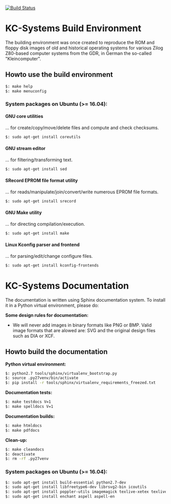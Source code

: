 [![Build Status](https://travis-ci.org/rexut/kcsystems.svg?branch=master)](https://travis-ci.org/rexut/kcsystems)

# KC-Systems Build Environment

The building environment was once created to reproduce the ROM and floppy disk
images of old and historical operating systems for various Zilog Z80-based
computer systems from the GDR, in German the so-called "Kleincomputer".

## Howto use the build environment

```bash
$: make help
$: make menuconfig
```

### System packages on Ubuntu (>= 16.04):

#### GNU core utilities

... for create/copy/move/delete files and compute and check checksums.

```bash
$: sudo apt-get install coreutils
```

#### GNU stream editor

... for filtering/transforming text.

```bash
$: sudo apt-get install sed
```

#### SRecord EPROM file format utility

... for reads/manipulate/join/convert/write numerous EPROM file formats.

```bash
$: sudo apt-get install srecord
```

#### GNU Make utility

... for directing compilation/execution.

```bash
$: sudo apt-get install make
```

#### Linux Kconfig parser and frontend

... for parsing/edit/change configure files.

```bash
$: sudo apt-get install kconfig-frontends
```

# KC-Systems Documentation

The documentation is written using Sphinx documentation system. To
install it in a Python virtual environment, please do:

**Some design rules for documentation:**

* We will never add images in binary formats like PNG or BMP. Valid image
  formats that are alowed are: SVG and the original design files such as
  DIA or XCF.

## Howto build the documentation

**Python virtual environment:**

```bash
$: python2.7 tools/sphinx/virtualenv_bootstrap.py
$: source .py27venv/bin/activate
$: pip install -r tools/sphinx/virtualenv_requirements_freezed.txt
```

**Documentation tests:**

```bash
$: make testdocs V=1
$: make spelldocs V=1
```

**Documentation builds:**

```bash
$: make htmldocs
$: make pdfdocs
```

**Clean-up:**

```bash
$: make cleandocs
$: deactivate
$: rm -rf .py27venv
```

### System packages on Ubuntu (>= 16.04):

```bash
$: sudo apt-get install build-essential python2.7-dev
$: sudo apt-get install libfreetype6-dev librsvg2-bin icoutils
$: sudo apt-get install poppler-utils imagemagick texlive-xetex texlive-pictures
$: sudo apt-get install enchant aspell aspell-en
```
